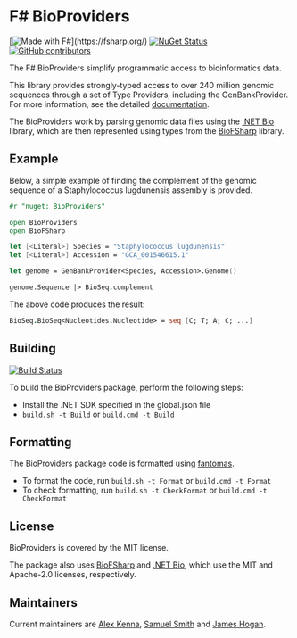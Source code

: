 # F# BioProviders

[![Made with F#](https://img.shields.io/badge/Made%20with-FSharp-rgb(184,69,252).svg)](https://fsharp.org/) [![NuGet Status](https://img.shields.io/nuget/v/BioProviders.svg)](https://www.nuget.org/packages/BioProviders/) [![GitHub contributors](https://img.shields.io/github/contributors/AlexKenna/BioProviders.svg)](https://github.com/AlexKenna/BioProviders/graphs/contributors)

The F# BioProviders simplify programmatic access to bioinformatics data.

This library provides strongly-typed access to over 240 million genomic sequences through a set of Type Providers, including the GenBankProvider. For more information, see the detailed [documentation](https://fsprojects.github.io/BioProviders/).

The BioProviders work by parsing genomic data files using the [.NET Bio](https://github.com/dotnetbio/bio) library, which are then represented using types from the [BioFSharp](https://github.com/CSBiology/BioFSharp) library.

## Example

Below, a simple example of finding the complement of the genomic sequence of a Staphylococcus lugdunensis assembly is provided.

```fsharp
#r "nuget: BioProviders"

open BioProviders
open BioFSharp

let [<Literal>] Species = "Staphylococcus lugdunensis"
let [<Literal>] Accession = "GCA_001546615.1"

let genome = GenBankProvider<Species, Accession>.Genome()

genome.Sequence |> BioSeq.complement
```

The above code produces the result:

```fsharp
BioSeq.BioSeq<Nucleotides.Nucleotide> = seq [C; T; A; C; ...]

```

## Building
[![Build Status](https://github.com/AlexKenna/BioProviders/actions/workflows/dotnet.yml/badge.svg)](https://github.com/AlexKenna/BioProviders/actions) 

To build the BioProviders package, perform the following steps:

* Install the .NET SDK specified in the global.json file
* `build.sh -t Build` or `build.cmd -t Build`

## Formatting

The BioProviders package code is formatted using [fantomas](https://fsprojects.github.io/fantomas/). 

* To format the code, run `build.sh -t Format` or `build.cmd -t Format`
* To check formatting, run `build.sh -t CheckFormat` or `build.cmd -t CheckFormat` 

## License

BioProviders is covered by the MIT license.

The package also uses [BioFSharp](https://github.com/CSBiology/BioFSharp) and [.NET Bio](https://github.com/dotnetbio/bio), which use the MIT and Apache-2.0 licenses, respectively.

## Maintainers

Current maintainers are [Alex Kenna](https://github.com/AlexKenna), [Samuel Smith](https://github.com/n7581769) and [James Hogan](https://github.com/jamesmhogan).
